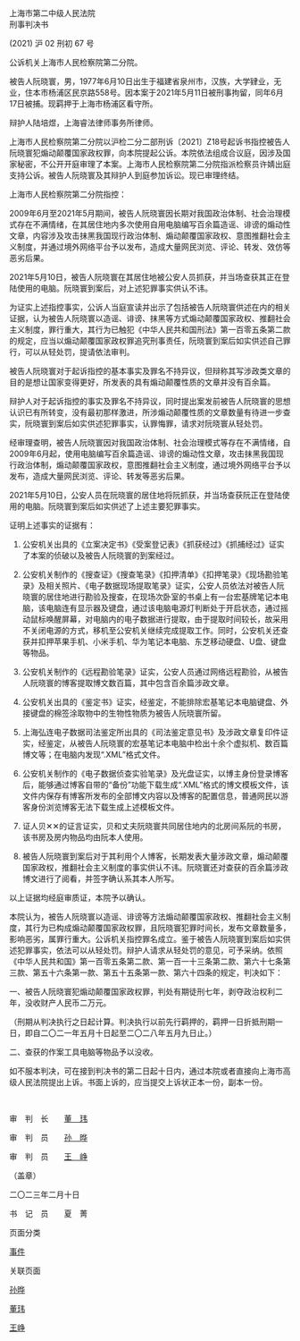 上海市第二中级人民法院   
刑事判决书

(2021) 沪 02 刑初 67 号

公诉机关上海市人民检察院第二分院。

被告人阮晓寰，男，1977年6月10日出生于福建省泉州市，汉族，大学肄业，无业，住本市杨浦区民京路558号。因本案于2021年5月11日被刑事拘留，同年6月17日被捕。现羁押于上海市杨浦区看守所。

辩护人陆培煜，上海睿法律师事务所律师。

上海市人民检察院第二分院以沪检二分二部刑诉〔2021〕Z18号起诉书指控被告人阮晓寰犯煽动颠覆国家政权罪，向本院提起公诉。本院依法组成合议庭，因涉及国家秘密，不公开开庭审理了本案。上海市人民检察院第二分院指派检察员许婧出庭支持公诉。被告人阮晓寰及其辩护人到庭参加诉讼。现已审理终结。

上海市人民检察院第二分院指控：

2009年6月至2021年5月期间，被告人阮晓寰因长期对我国政治体制、社会治理模式存在不满情绪，在其居住地内多次使用自用电脑编写百余篇造谣、诽谤的煽动性文章，内容涉及攻击抹黑我国现行政治体制、煽动颠覆国家政权、意图推翻社会主义制度，并通过境外网络平台予以发布，造成大量网民浏览、评论、转发、效仿等恶劣后果。

2021年5月10日，被告人阮晓寰在其居住地被公安人员抓获，并当场查获其正在登陆使用的电脑。阮晓寰到案后，对上述犯罪事实供认不讳。

为证实上述指控事实，公诉人当庭宣读并出示了包括被告人阮晓寰供述在内的相关证据，认为被告人阮晓寰以造谣、诽谤、抹黑等方式煽动颠覆国家政权、推翻社会主义制度，罪行重大，其行为已触犯《中华人民共和国刑法》第一百零五条第二款的规定，应当以煽动颠覆国家政权罪追究刑事责任，阮晓寰到案后如实供述自己罪行，可以从轻处罚，提请依法审判。

被告人阮晓寰对于起诉指控的基本事实及罪名不持异议，但辩称其写涉政类文章的目的是想让国家变得更好，所发表的具有煽动颠覆性质的文章并没有百余篇。

辩护人对于起诉指控的事实及罪名不持异议，同时提出案发前被告人阮晓寰的思想认识已有所转变，没有最初那样激进，所涉煽动颠覆性质的文章数量有待进一步查实，阮晓寰到案后如实供述犯罪事实，认罪悔罪，请求对阮晓寰从轻处罚。

经审理查明，被告人阮晓寰因对我国政治体制、社会治理模式等存在不满情绪，自2009年6月起，使用电脑编写百余篇造谣、诽谤的煽动性文章，攻击抹黑我国现行政治体制，煽动颠覆国家政权，意图推翻社会主义制度，通过境外网络平台予以发布，造成大量网民浏览、评论、转发等恶劣后果。

2021年5月10日，公安人员在阮晓寰的居住地将阮抓获，并当场查获阮正在登陆使用的电脑。阮晓寰到案后如实供述了上述主要犯罪事实。

证明上述事实的证据有：

1.  公安机关出具的《立案决定书》《受案登记表》《抓获经过》《抓捕经过》证实了本案的侦破以及被告人阮晓寰的到案经过。

2.  公安机关制作的《搜查证》《搜查笔录》《扣押清单》《扣押笔录》《现场勘验笔录》及相关照片、《电子数据现场提取笔录》证实，公安人员依法对被告人阮晓寰的居住地进行勘验及搜查，在现场次卧室的书桌上有一台宏基牌笔记本电脑，该电脑连有显示器及键盘，通过该电脑电源灯判断处于开启状态，通过摇动鼠标唤醒屏幕，对电脑内的电子数据进行提取，由于提取时间较长，故采用不关闭电源的方式，移机至公安机关继续完成提取工作。同时，公安机关还查获并扣押苹果手机、小米手机、华为笔记本电脑、东芝移动硬盘、U盘、键盘等物品。

3.  公安机关制作的《远程勘验笔录》证实，公安人员通过网络远程勘验，从被告人阮晓寰的博客提取博文数百篇，其中包含百余篇涉政文章。

4.  公安机关出具的《鉴定书》证实，经鉴定，不能排除宏基笔记本电脑键盘、外接键盘的棉签涂取物中的生物性物质为被告人阮晓寰所留。

5.  上海弘连电子数据司法鉴定所出具的《司法鉴定意见书》及涉政文章复印件证实，经鉴定，从被告人阮晓寰的宏基笔记本电脑中检出十余个虚拟机、数百篇博文等；在电脑内发现“.XML”格式文件。

6.  公安机关制作的《电子数据侦查实验笔录》及光盘证实，以博主身份登录博客后，能够通过博客自带的“备份”功能下载生成“.XML”格式的博文模板文件，该文件内保存有博客所发布的全部博文内容以及博客的配置信息，普通网民以游客身份浏览博客无法下载生成上述模板文件。

7.  证人贝✕✕的证言证实，贝和丈夫阮晓寰共同居住地内的北房间系阮的书房，该书房及房内物品均由阮本人使用。

8.  被告人阮晓寰到案后对于其利用个人博客，长期发表大量涉政文章，煽动颠覆国家政权，推翻社会主义制度的事实供认不讳。阮晓寰还对查获的百余篇涉政博文进行了阅看，并签字确认系其本人所写。

以上证据均经庭审质证，本院予以确认。

本院认为，被告人阮晓寰以造谣、诽谤等方法煽动颠覆国家政权、推翻社会主义制度，其行为已构成煽动颠覆国家政权罪，且阮晓寰犯罪时间长，发布文章数量多，影响恶劣，属罪行重大。公诉机关指控罪名成立。鉴于被告人阮晓寰到案后如实供述犯罪事实，依法可以从轻处罚。辩护人请求从轻处罚的意见，可予采纳。依照《中华人民共和国》第一百零五条第二款、第一百一十三条第二款、第六十七条第三款、第五十六条第一款、第五十五条第一款、第六十四条的规定，判决如下：

一、被告人阮晓寰犯煽动颠覆国家政权罪，判处有期徒刑七年，剥夺政治权利二年，没收财产人民币二万元。

（刑期从判决执行之日起计算。判决执行以前先行羁押的，羁押一日折抵刑期一日，即自二〇二一年五月十日起至二〇二八年五月九日止。）

二、查获的作案工具电脑等物品予以没收。

如不服本判决，可在接到判决书的第二日起十日内，通过本院或者直接向上海市高级人民法院提出上诉。书面上诉的，应当提交上诉状正本一份，副本一份。

 

审　判　长　　[董　玮](董玮.md)

审　判　员　　[孙　晔](孙晔.md)

审　判　员　　[王　峥](王峥.md)

  
（盖章）

二〇二三年二月十日

  
书　记　员　　夏　菁

页面分类

[事件](事件.md)

关联页面

[孙晔](孙晔.md)

[董玮](董玮.md)

[王峥](王峥.md)
